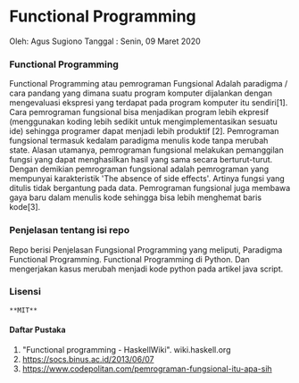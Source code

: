 # Functional Programming

Oleh: Agus Sugiono
Tanggal : Senin, 09 Maret 2020

### Functional Programming
Functional Programming atau pemrograman Fungsional Adalah paradigma / cara pandang
yang dimana suatu program komputer dijalankan dengan mengevaluasi ekspresi yang
terdapat pada program komputer itu sendiri[1]. Cara pemrograman fungsional
bisa menjadikan program lebih ekpresif (menggunakan koding lebih sedikit untuk
mengimplementasikan sesuatu ide) sehingga programer dapat menjadi lebih produktif [2].
Pemrograman fungsional termasuk kedalam paradigma menulis kode tanpa merubah state.
Alasan utamanya, pemrograman fungsional melakukan pemanggilan fungsi yang dapat
menghasilkan hasil yang sama secara berturut-turut. Dengan demikian pemrograman
fungsional adalah pemrograman yang mempunyai karakteristik 'The absence of side effects'.
Artinya fungsi yang ditulis tidak bergantung pada data. Pemrograman fungsional juga
membawa gaya baru dalam menulis kode sehingga bisa lebih menghemat baris kode[3].


### Penjelasan tentang isi repo

Repo berisi Penjelasan Fungsional Programming yang meliputi, Paradigma Functional Programming.
Functional Programming di Python. Dan mengerjakan kasus merubah menjadi kode python pada artikel
java script.

### Lisensi
    **MIT**
#### Daftar Pustaka

1. "Functional programming - HaskellWiki". wiki.haskell.org
2. https://socs.binus.ac.id/2013/06/07
3. https://www.codepolitan.com/pemrograman-fungsional-itu-apa-sih
